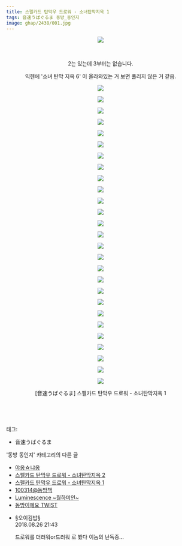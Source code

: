 ```yaml
---
title: 스펠카드 탄막우 드로워 - 소녀탄막지옥 1
tags: 音速うばぐるま 동방_동인지
image: ghap/2438/001.jpg
---
```

<div class="article">
<p style="text-align: center; clear: none; float: none;"><img src="{{ site.nasurl }}/ghap/2438/001.jpg"/></p>
<p style="text-align: center; clear: none; float: none;"><br/></p>
<p style="text-align: center; clear: none; float: none;">2는 있는데 3부터는 없습니다.</p>
<p style="text-align: center; clear: none; float: none;">익헨에 '소녀 탄막 지옥 6' 이 올라와있는 거 보면 풀리지 않은 거 같음.</p>
<p style="text-align: center; clear: none; float: none;"><img src="{{ site.nasurl }}/ghap/2438/002.jpg"/></p>
<p style="text-align: center; clear: none; float: none;"><img src="{{ site.nasurl }}/ghap/2438/003.jpg"/></p>
<p style="text-align: center; clear: none; float: none;"><img src="{{ site.nasurl }}/ghap/2438/004.jpg"/></p>
<p style="text-align: center; clear: none; float: none;"><img src="{{ site.nasurl }}/ghap/2438/005.jpg"/></p>
<p style="text-align: center; clear: none; float: none;"><img src="{{ site.nasurl }}/ghap/2438/006.jpg"/></p>
<p style="text-align: center; clear: none; float: none;"><img src="{{ site.nasurl }}/ghap/2438/007.jpg"/></p>
<p style="text-align: center; clear: none; float: none;"><img src="{{ site.nasurl }}/ghap/2438/008.jpg"/></p>
<p style="text-align: center; clear: none; float: none;"><img src="{{ site.nasurl }}/ghap/2438/009.jpg"/></p>
<p style="text-align: center; clear: none; float: none;"><img src="{{ site.nasurl }}/ghap/2438/010.jpg"/></p>
<p style="text-align: center; clear: none; float: none;"><img src="{{ site.nasurl }}/ghap/2438/011.jpg"/></p>
<p style="text-align: center; clear: none; float: none;"><img src="{{ site.nasurl }}/ghap/2438/012.jpg"/></p>
<p style="text-align: center; clear: none; float: none;"><img src="{{ site.nasurl }}/ghap/2438/013.jpg"/></p>
<p style="text-align: center; clear: none; float: none;"><img src="{{ site.nasurl }}/ghap/2438/014.jpg"/></p>
<p style="text-align: center; clear: none; float: none;"><img src="{{ site.nasurl }}/ghap/2438/015.jpg"/></p>
<p style="text-align: center; clear: none; float: none;"><img src="{{ site.nasurl }}/ghap/2438/016.jpg"/></p>
<p style="text-align: center; clear: none; float: none;"><img src="{{ site.nasurl }}/ghap/2438/017.jpg"/></p>
<p style="text-align: center; clear: none; float: none;"><img src="{{ site.nasurl }}/ghap/2438/018.jpg"/></p>
<p style="text-align: center; clear: none; float: none;"><img src="{{ site.nasurl }}/ghap/2438/019.jpg"/></p>
<p style="text-align: center; clear: none; float: none;"><img src="{{ site.nasurl }}/ghap/2438/020.jpg"/></p>
<p style="text-align: center; clear: none; float: none;"><img src="{{ site.nasurl }}/ghap/2438/021.jpg"/></p>
<p style="text-align: center; clear: none; float: none;"><img src="{{ site.nasurl }}/ghap/2438/022.jpg"/></p>
<p style="text-align: center; clear: none; float: none;"><img src="{{ site.nasurl }}/ghap/2438/023.jpg"/></p>
<p style="text-align: center; clear: none; float: none;"><img src="{{ site.nasurl }}/ghap/2438/024.jpg"/></p>
<p style="text-align: center; clear: none; float: none;"><img src="{{ site.nasurl }}/ghap/2438/025.jpg"/></p>
<p style="text-align: center; clear: none; float: none;"><img src="{{ site.nasurl }}/ghap/2438/026.jpg"/></p>
<p style="text-align: center; clear: none; float: none;"><img src="{{ site.nasurl }}/ghap/2438/027.jpg"/></p>
<p style="text-align: center; clear: none; float: none;"><img src="{{ site.nasurl }}/ghap/2438/028.jpg"/></p>
<p style="text-align: center; clear: none; float: none;">[音速うばぐるま] 스펠카드 탄막우 드로워 - 소녀탄막지옥 1</p>
<p style="text-align: center; clear: none; float: none;"><br/></p>
<p><br/></p>
</div><div class="tagTrail">
<p>태그: </p>
<ul>
<li>音速うばぐるま</li>
</ul>
</div><div class="another">
<p>'동방 동인지' 카테고리의 다른 글</p>
<ul>
<li><a href="/2016-10-04-ghap_2440">야옹☆냐옹</a></li>
<li><a href="/2016-10-04-ghap_2439">스펠카드 탄막우 드로워 - 소녀탄막지옥 2</a></li>
<li><a href="/2016-10-04-ghap_2438">스펠카드 탄막우 드로워 - 소녀탄막지옥 1</a></li>
<li><a href="/2016-10-04-ghap_2436">100314@동방책</a></li>
<li><a href="/2016-10-04-ghap_2435">Luminescence ~월하미인~</a></li>
<li><a href="/2016-10-04-ghap_2434">동방이에요 TWIST</a></li>
</ul>
</div><div class="cb_module cb_fluid">
<div class="cb_wrt cb_profile">
<div class="comment">
<ul>
<li class="cb_thumb_off" id="comment15318125">
<div class="cb_comment_area">
<div class="cb_info_area">
<div class="cb_section">
<span class="cb_nick_name">§오이김밥§</span>
</div>
<div class="cb_section">
<span class="cb_date">2018.08.26 21:43 </span>
</div>
</div>
<div class="cb_dsc_comment">
<p class="cb_dsc">
											드로워를 더러워or드러워 로 봤다 이놈의 난독증...
										</p>
</div>
</div></li>
</ul>
</div>
</div><!-- commentList close -->
</div>
